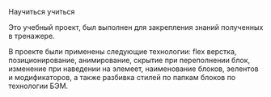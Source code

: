 Научиться учиться

Это учебный проект, был выполнен для закрепления знаний полученных в тренажере.

В проекте были применены следующие технологии: flex верстка, позиционирование, анимирование, скрытие при переполнении блок, изменение при наведении на элемеет, наименование блоков, эелентов и модификаторов, а также разбивка стилей по папкам блоков по технологии БЭМ.

